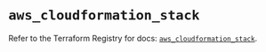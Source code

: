 # `aws_cloudformation_stack`

Refer to the Terraform Registry for docs: [`aws_cloudformation_stack`](https://registry.terraform.io/providers/hashicorp/aws/5.98.0/docs/resources/cloudformation_stack).

